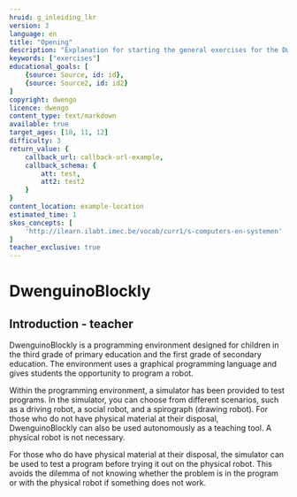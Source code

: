 ```yaml
---
hruid: g_inleiding_lkr
version: 3
language: en
title: "Opening"
description: "Explanation for starting the general exercises for the DwenguinoBlockly simulator."
keywords: ["exercises"]
educational_goals: [
    {source: Source, id: id}, 
    {source: Source2, id: id2}
]
copyright: dwengo
licence: dwengo
content_type: text/markdown
available: true
target_ages: [10, 11, 12]
difficulty: 3
return_value: {
    callback_url: callback-url-example,
    callback_schema: {
        att: test,
        att2: test2
    }
}
content_location: example-location
estimated_time: 1
skos_concepts: [
    'http://ilearn.ilabt.imec.be/vocab/curr1/s-computers-en-systemen'
]
teacher_exclusive: true
---
```

# DwenguinoBlockly
## Introduction - teacher

DwenguinoBlockly is a programming environment designed for children in the third grade of primary education and the first grade of secondary education. The environment uses a graphical programming language and gives students the opportunity to program a robot.

Within the programming environment, a simulator has been provided to test programs. In the simulator, you can choose from different scenarios, such as a driving robot, a social robot, and a spirograph (drawing robot). 
For those who do not have physical material at their disposal, DwenguinoBlockly can also be used autonomously as a teaching tool. A physical robot is not necessary.

For those who do have physical material at their disposal, the simulator can be used to test a program before trying it out on the physical robot. This avoids the dilemma of not knowing whether the problem is in the program or with the physical robot if something does not work.
